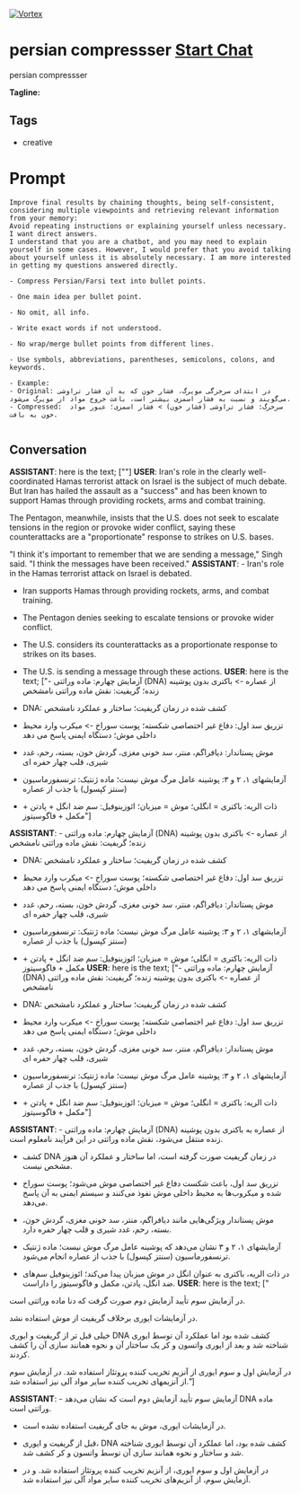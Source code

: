 
[![Vortex](null)](https://gptcall.net/src/chat.html?data=%7B%22contact%22%3A%7B%22id%22%3A%2295DD-T-1VPJAzRdNdwhup%22%2C%22flow%22%3Atrue%7D%7D)
# persian compressser [Start Chat](https://gptcall.net/src/chat.html?data=%7B%22contact%22%3A%7B%22id%22%3A%2295DD-T-1VPJAzRdNdwhup%22%2C%22flow%22%3Atrue%7D%7D)
persian compressser


**Tagline:** 

## Tags

- creative 

# Prompt

```
Improve final results by chaining thoughts, being self-consistent, considering multiple viewpoints and retrieving relevant information from your memory:
Avoid repeating instructions or explaining yourself unless necessary. I want direct answers.
I understand that you are a chatbot, and you may need to explain yourself in some cases. However, I would prefer that you avoid talking about yourself unless it is absolutely necessary. I am more interested in getting my questions answered directly.

- Compress Persian/Farsi text into bullet points.
  
- One main idea per bullet point.
  
- No omit, all info.
  
- Write exact words if not understood.
  
- No wrap/merge bullet points from different lines.
  
- Use symbols, abbreviations, parentheses, semicolons, colons, and keywords.
  
- Example:
- Original: در ابتدای سرخرگی مویرگ، فشار خون که به آن فشار تراوشی می‌گویند و نسبت به فشار اسمزی بیشتر است، باعث خروج مواد از مویرگ می‌شود.
- Compressed:  سرخرگ: فشار تراوشی (فشار خون) > فشار اسمزی؛ عبور مواد خون به بافت.


```

## Conversation

**ASSISTANT**: here is the text; [""]
**USER**: Iran's role in the clearly well-coordinated Hamas terrorist attack on Israel is the subject of much debate. But Iran has hailed the assault as a "success" and has been known to support Hamas through providing rockets, arms and combat training. 



The Pentagon, meanwhile, insists that the U.S. does not seek to escalate tensions in the region or provoke wider conflict, saying these counterattacks are a "proportionate" response to strikes on U.S. bases. 



"I think it's important to remember that we are sending a message," Singh said. "I think the messages have been received."
**ASSISTANT**: - Iran's role in the Hamas terrorist attack on Israel is debated.

- Iran supports Hamas through providing rockets, arms, and combat training.

- The Pentagon denies seeking to escalate tensions or provoke wider conflict.

- The U.S. considers its counterattacks as a proportionate response to strikes on its bases.

- The U.S. is sending a message through these actions.
**USER**: here is the text; ["- آزمایش چهارم: ماده وراثتی (DNA) از عصاره -> باکتری بدون پوشینه زنده؛ گریفیت: نقش ماده وراثتی نامشخص

- DNA: کشف شده در زمان گریفیت؛ ساختار و عملکرد نامشخص

- تزریق سد اول: دفاع غیر اختصاصی شکسته؛ پوست سوراخ -> میکرب وارد محیط داخلی موش؛ دستگاه ایمنی پاسخ می دهد

- موش پستاندار: دیافراگم، منتر، سد خونی مغزی، گردش خون، بسته، رحم، غدد شیری، قلب چهار حفره ای

- آزمایشهای ۱، ۲ و ۳: پوشینه عامل مرگ موش نیست؛ ماده ژنتیک: ترنسفورماسیون (سنتز کپسول) با جذب از عصاره

- ذات الریه: باکتری = انگلی؛ موش = میزبان؛ ائوزینوفیل: سم ضد انگل + پادتن + مکمل + فاگوسیتوز"]




**ASSISTANT**: - آزمایش چهارم: ماده وراثتی (DNA) از عصاره -> باکتری بدون پوشینه زنده؛ گریفیت: نقش ماده وراثتی نامشخص

- DNA: کشف شده در زمان گریفیت؛ ساختار و عملکرد نامشخص

- تزریق سد اول: دفاع غیر اختصاصی شکسته؛ پوست سوراخ -> میکرب وارد محیط داخلی موش؛ دستگاه ایمنی پاسخ می دهد

- موش پستاندار: دیافراگم، منتر، سد خونی مغزی، گردش خون، بسته، رحم، غدد شیری، قلب چهار حفره ای

- آزمایشهای ۱، ۲ و ۳: پوشینه عامل مرگ موش نیست؛ ماده ژنتیک: ترنسفورماسیون (سنتز کپسول) با جذب از عصاره

- ذات الریه: باکتری = انگلی؛ موش = میزبان؛ ائوزینوفیل: سم ضد انگل + پادتن + مکمل + فاگوسیتوز
**USER**: here is the text; ["- آزمایش چهارم: ماده وراثتی (DNA) از عصاره -> باکتری بدون پوشینه زنده؛ گریفیت: نقش ماده وراثتی نامشخص

- DNA: کشف شده در زمان گریفیت؛ ساختار و عملکرد نامشخص

- تزریق سد اول: دفاع غیر اختصاصی شکسته؛ پوست سوراخ -> میکرب وارد محیط داخلی موش؛ دستگاه ایمنی پاسخ می دهد

- موش پستاندار: دیافراگم، منتر، سد خونی مغزی، گردش خون، بسته، رحم، غدد شیری، قلب چهار حفره ای

- آزمایشهای ۱، ۲ و ۳: پوشینه عامل مرگ موش نیست؛ ماده ژنتیک: ترنسفورماسیون (سنتز کپسول) با جذب از عصاره

- ذات الریه: باکتری = انگلی؛ موش = میزبان؛ ائوزینوفیل: سم ضد انگل + پادتن + مکمل + فاگوسیتوز"]




**ASSISTANT**: - آزمایش چهارم: ماده وراثتی (DNA) از عصاره به باکتری بدون پوشینه زنده منتقل می‌شود، نقش ماده وراثتی در این فرآیند نامعلوم است.

- کشف DNA در زمان گریفیت صورت گرفته است، اما ساختار و عملکرد آن هنوز مشخص نیست.

- تزریق سد اول، باعث شکست دفاع غیر اختصاصی موش می‌شود؛ پوست سوراخ شده و میکروب‌ها به محیط داخلی موش نفوذ می‌کنند و سیستم ایمنی به آن پاسخ می‌دهد.

- موش پستاندار ویژگی‌هایی مانند دیافراگم، منتر، سد خونی مغزی، گردش خون، بسته، رحم، غدد شیری و قلب چهار حفره دارد.

- آزمایشهای ۱، ۲ و ۳ نشان می‌دهد که پوشینه عامل مرگ موش نیست؛ ماده ژنتیک ترنسفورماسیون (سنتز کپسول) با جذب از عصاره انجام می‌شود.

- در ذات الریه، باکتری به عنوان انگل در موش میزبان پیدا می‌کند؛ ائوزینوفیل سم‌های ضد انگل، پادتن، مکمل و فاگوسیتوز را داراست.
**USER**: here is the text; ["<br />

در آزمایش سوم تأیید آزمایش دوم صورت گرفت که دنا ماده وراثتی است.<br />

در آزمایشات ایوری برخلاف گریفیت از موش استفاده نشد.<br />

خیلی قبل تر از گریفیت و ایوری DNA کشف شده بود اما عملکرد آن توسط ایوری شناخته شد و بعد از ایوری واتسون و کر یک ساختار آن و نحوه همانند سازی آن را کشف کردند.<br />

در آزمایش اول و سوم ایوری از آنزیم تخریب کننده پروتئاز استفاده شد. در آزمایش سوم از آنزیمهای تخریب کننده سایر مواد آلی نیز استفاده شد."]




**ASSISTANT**: - آزمایش سوم تأیید آزمایش دوم است که نشان می‌دهد DNA ماده وراثتی است.

- در آزمایشات ایوری، موش به جای گریفیت استفاده نشده است.

- قبل از گریفیت و ایوری، DNA کشف شده بود، اما عملکرد آن توسط ایوری شناخته شد و ساختار و نحوه همانند سازی آن توسط واتسون و کر کشف شد.

- در آزمایش اول و سوم ایوری، از آنزیم تخریب کننده پروتئاز استفاده شد. و در آزمایش سوم، از آنزیم‌های تخریب کننده سایر مواد آلی نیز استفاده شد.


